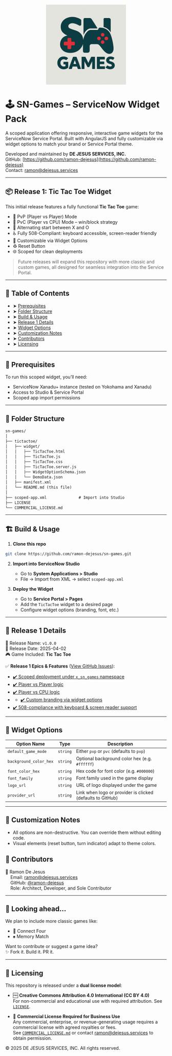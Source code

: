<p align="center">
  <img src="./logo.png" alt="SN Games Logo" width="250">
</p>

# 🕹️ SN-Games – ServiceNow Widget Pack

A scoped application offering responsive, interactive game widgets for the ServiceNow Service Portal. Built with AngularJS and fully customizable via widget options to match your brand or Service Portal theme.

Developed and maintained by **DE JESUS SERVICES, INC.**  
GitHub: [https://github.com/ramon-dejesus](https://github.com/ramon-dejesus)  
Contact: [ramon@dejesus.services](mailto:ramon@dejesus.services)

---

## 📦 Release 1: Tic Tac Toe Widget

This initial release features a fully functional **Tic Tac Toe** game:

- 👯 PvP (Player vs Player) Mode
- 🤖 PvC (Player vs CPU) Mode – win/block strategy
- 🔄 Alternating start between X and O
- ♿️ Fully 508-Compliant: keyboard accessible, screen-reader friendly
- 🎨 Customizable via Widget Options
- ♻️ Reset Button
- 🌐 Scoped for clean deployments

> Future releases will expand this repository with more classic and custom games, all designed for seamless integration into the Service Portal.

---

## 📖 Table of Contents

- ➤ [Prerequisites](#-prerequisites)
- ➤ [Folder Structure](#-folder-structure)
- ➤ [Build & Usage](#-build--usage)
- ➤ [Release 1 Details](#-release-1-details)
- ➤ [Widget Options](#-widget-options)
- ➤ [Customization Notes](#-customization-notes)
- ➤ [Contributors](#-contributors)
- ➤ [Licensing](#-licensing)

---

## 🍴 Prerequisites

To run this scoped widget, you’ll need:

- ServiceNow Xanadu+ instance (tested on Yokohama and Xanadu)
- Access to Studio & Service Portal
- Scoped app import permissions

---

## 🌵 Folder Structure

```
sn-games/
│
├── tictactoe/
│   ├── widget/
│   │   ├── TicTacToe.html
│   │   ├── TicTacToe.js
│   │   ├── TicTacToe.css
│   │   ├── TicTacToe.server.js
│   │   ├── WidgetOptionSchema.json
│   │   └── DemoData.json
│   ├── manifest.xml
│   └── README.md (this file)
│
├── scoped-app.xml              # Import into Studio
├── LICENSE
└── COMMERCIAL_LICENSE.md
```

---

## 🏗️ Build & Usage

1. **Clone this repo**
```bash
git clone https://github.com/ramon-dejesus/sn-games.git
```

2. **Import into ServiceNow Studio**
   - Go to **System Applications > Studio**
   - File → Import from XML → select `scoped-app.xml`

3. **Deploy the Widget**
   - Go to **Service Portal > Pages**
   - Add the `TicTacToe` widget to a desired page
   - Configure widget options (branding, font, etc.)

---

## 🚀 Release 1 Details

🔖 Release Name: `v1.0.0`  
📅 Release Date: 2025-04-02  
🎮 Game Included: **Tic Tac Toe**

✅ **Release 1 Epics & Features** ([View GitHub Issues](https://github.com/ramon-dejesus/sn-games/milestone/1?closed=1)):

- [✔️ Scoped deployment under `x_sn_games` namespace](https://github.com/ramon-dejesus/sn-games/issues/1)
- [✔️ Player vs Player logic](https://github.com/ramon-dejesus/sn-games/issues/2)
- [✔️ Player vs CPU logic](https://github.com/ramon-dejesus/sn-games/issues/3)
- - [✔️ Custom branding via widget options](https://github.com/ramon-dejesus/sn-games/issues/4)
- [✔️ 508-compliance with keyboard & screen reader support](https://github.com/ramon-dejesus/sn-games/issues/5)


---

## 🧩 Widget Options

| Option Name            | Type     | Description                                                              |
|------------------------|----------|--------------------------------------------------------------------------|
| `default_game_mode`    | `string` | Either `pvp` or `pvc` (defaults to `pvp`)                                |
| `background_color_hex` | `string` | Optional background color hex (e.g. `#ffffff`)                          |
| `font_color_hex`       | `string` | Hex code for font color (e.g. `#000000`)                                |
| `font_family`          | `string` | Font family used in the game display                                    |
| `logo_url`             | `string` | URL of logo displayed under the game                                    |
| `provider_url`         | `string` | Link when logo or provider is clicked (defaults to GitHub)              |

---

## 🎨 Customization Notes

- All options are non-destructive. You can override them without editing code.
- Visual elements (reset button, turn indicator) adapt to theme colors.

## 📜 Contributors

👦 Ramon De Jesus  
    Email: [ramon@dejesus.services](mailto:ramon@dejesus.services)  
    GitHub: [@ramon-dejesus](https://github.com/ramon-dejesus)  
    Role: Architect, Developer, and Sole Contributor

---

## 📌 Looking ahead...

We plan to include more classic games like:

- 🎲 Connect Four
- ♠️ Memory Match

Want to contribute or suggest a game idea?  
✨ Fork it. Build it. PR it.

---

## 🔐 Licensing

This repository is released under a **dual license model**:

- 🆓 **Creative Commons Attribution 4.0 International (CC BY 4.0)**  
  For non-commercial and educational use with required attribution. See [`LICENSE`](../LICENSE).

- 💼 **Commercial License Required for Business Use**  
  Any commercial, enterprise, or revenue-generating usage requires a commercial license with agreed royalties or fees.  
  See [`COMMERCIAL_LICENSE.md`](../COMMERCIAL_LICENSE.md) or contact [ramon@dejesus.services](mailto:ramon@dejesus.services) to obtain permission.

© 2025 DE JESUS SERVICES, INC. All rights reserved.
